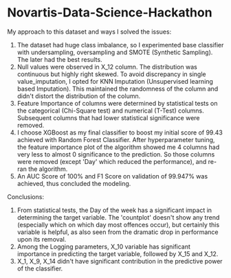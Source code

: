 # Novartis-Data-Science-Hackathon
My approach to this dataset and ways I solved the issues:

1. The dataset had huge class imbalance, so I experimented base classifier with undersampling, oversampling and SMOTE (Synthetic Sampling). The later had the best results.
2. Null values were observed in X_12 column. The distribution was continuous but highly right skewed. To avoid discrepancy in single value_imputation, I opted for KNN Imputation (Unsupervised learning based Imputation). This maintained the randomness of the column and didn't distort the distribution of the column.
3. Feature Importance of columns were determined by statistical tests on the categorical (Chi-Square test) and numerical (T-Test) columns. Subsequent columns that had lower statistical significance were removed. 
4. I choose XGBoost as my final classifier to boost my initial score of 99.43 achieved with Random Forest Classifier.  After hyperparameter tuning, the feature importance plot of the algorithm showed me 4 columns had very less to almost 0 significance to the prediction. So those columns were removed (except 'Day' which reduced the performance), and re-ran the algorithm.
5. An AUC Score of 100% and F1 Score on validation of 99.947% was achieved, thus concluded the modeling.

Conclusions:

1. From statistical tests, the Day of the week has a significant impact in determining the target variable. The 'countplot' doesn't show any trend (especially which on which day most offences occur), but certainly this variable is helpful, as also seen from the dramatic drop in performance upon its removal.
2. Among the Logging parameters, X_10 variable has significant importance in predicting the target variable, followed by X_15 and X_12.
3. X_1, X_9, X_14 didn't have significant contribution in the predictive power of the classifier.
